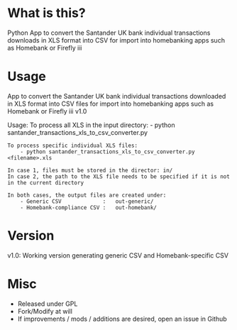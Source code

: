 # What is this?

Python App to convert the Santander UK bank individual transactions downloads in XLS format
into CSV for import into homebanking apps such as Homebank or Firefly iii

# Usage
App to convert the Santander UK bank individual transactions downloaded in XLS format
into CSV files for import into homebanking apps such as Homebank or Firefly iii
v1.0

Usage:
    To process all XLS in the input directory:
        - python santander_transactions_xls_to_csv_converter.py

    To process specific individual XLS files:
        - python santander_transactions_xls_to_csv_converter.py <filename>.xls

    In case 1, files must be stored in the director: in/
    In case 2, the path to the XLS file needs to be specified if it is not in the current directory

    In both cases, the output files are created under:
        - Generic CSV             :   out-generic/
        - Homebank-compliance CSV :   out-homebank/

# Version
v1.0: Working version generating generic CSV and Homebank-specific CSV

# Misc
- Released under GPL
- Fork/Modify at will
- If improvements / mods / additions are desired, open an issue in Github